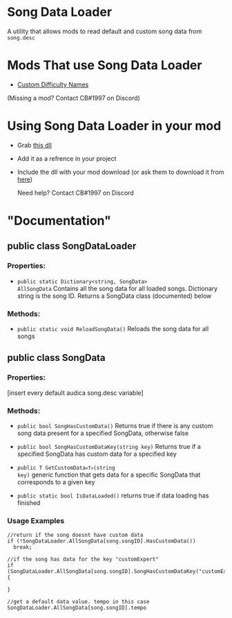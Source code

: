 # Song Data Loader
 A utility that allows mods to read default and custom song data from `song.desc`
 
 # Mods That use Song Data Loader
 * [Custom Difficulty Names](https://github.com/MeepsKitten/Audica-CustomDifficultyNames)
 
 (Missing a mod? Contact CB#1997 on Discord)

 # Using Song Data Loader in your mod
 * Grab [this dll](https://github.com/MeepsKitten/CustomSongDataLoader/releases/latest)
 * Add it as a refrence in your project
 * Include the dll with your mod download (or ask them to download it from [here](https://github.com/MeepsKitten/CustomSongDataLoader/releases/latest))
 
   Need help? Contact CB#1997 on Discord
 
# "Documentation"
## public class SongDataLoader
### Properties:
* <code>public static Dictionary<string, SongData> AllSongData</code>
Contains all the song data for all loaded songs. Dictionary string is the song ID. Returns a SongData class (documented) below
### Methods:
* <code>public static void ReloadSongData()</code>
Reloads the song data for all songs

## public class SongData
### Properties:
[insert every default audica song.desc variable]

### Methods:
* <code>public bool SongHasCustomData()</code>
Returns true if there is any custom song data present for a specified SongData, otherwise false

* <code>public bool SongHasCustomDataKey(string key)</code>
Returns true if a specified SongData has custom data for a specified key

* <code>public T GetCustomData`<T>`(string key)</code>
 generic function that gets data for a specific SongData that corresponds to a given key
 
 * <code>public static bool IsDataLoaded()</code>
 returns true if data loading has finished


### Usage Examples
<pre><code>//return if the song doesnt have custom data
if (!SongDataLoader.AllSongData[song.songID].HasCustomData())
  break;

//if the song has data for the key "customExpert"
if (SongDataLoader.AllSongData[song.songID].SongHasCustomDataKey("customExpert"))
{

}

//get a default data value. tempo in this case
SongDataLoader.AllSongData[song.songID].tempo
</code></pre>
